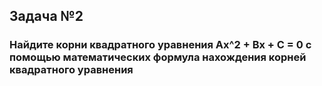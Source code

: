 ## Задача №2

### Найдите корни квадратного уравнения Ax^2 + Bx + C = 0 с помощью математических формула нахождения корней квадратного уравнения
